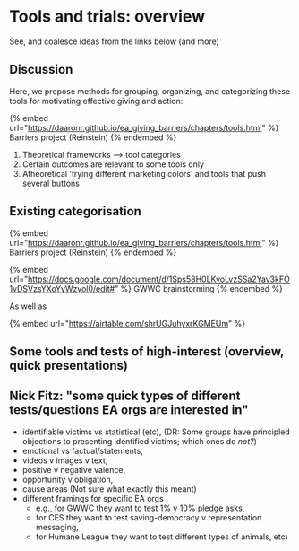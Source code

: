 # Tools and trials: overview

See, and coalesce ideas from the links below (and more)

## Discussion

Here, we propose methods for grouping, organizing, and categorizing these tools for motivating effective giving and action:&#x20;

{% embed url="https://daaronr.github.io/ea_giving_barriers/chapters/tools.html" %}
Barriers project (Reinstein)
{% endembed %}

1. Theoretical frameworks --> tool categories
2. Certain outcomes are relevant to some tools only
3. Atheoretical 'trying different marketing colors' and tools that push several buttons

## Existing categorisation

{% embed url="https://daaronr.github.io/ea_giving_barriers/chapters/tools.html" %}
Barriers project (Reinstein)
{% endembed %}

{% embed url="https://docs.google.com/document/d/1Sps58H0LKvoLvzSSa2Yav3kFO1vDSVzsYXoYyWzvol0/edit#" %}
GWWC brainstorming
{% endembed %}

As well as

{% embed url="https://airtable.com/shrUGJuhyxrKGMEUm" %}

## Some tools and tests of high-interest (overview, quick presentations)

## Nick Fitz: "some quick types of different tests/questions EA orgs are interested in"

* identifiable victims vs statistical (etc), (DR: Some groups have principled objections to presenting identified victims; which ones do _not?_)
* emotional vs factual/statements,
* videos v images v text,
* positive v negative valence,
* opportunity v obligation,
* cause areas (Not sure what exactly this meant)
* different framings for specific EA orgs
  * e.g., for GWWC they want to test 1% v 10% pledge asks,
  * for CES they want to test saving-democracy v representation messaging,
  * for Humane League they want to test different types of animals, etc)
